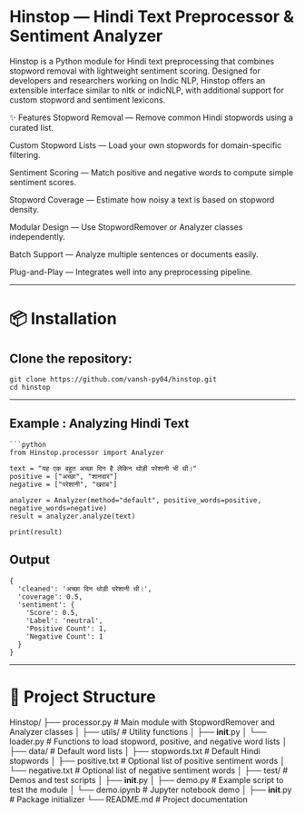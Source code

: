 # Hinstop — Hindi Text Preprocessor & Sentiment Analyzer
Hinstop is a Python module for Hindi text preprocessing that combines stopword removal with lightweight sentiment scoring. Designed for developers and researchers working on Indic NLP, Hinstop offers an extensible interface similar to nltk or indicNLP, with additional support for custom stopword and sentiment lexicons.

✨ Features
 Stopword Removal — Remove common Hindi stopwords using a curated list.

 Custom Stopword Lists — Load your own stopwords for domain-specific filtering.

 Sentiment Scoring — Match positive and negative words to compute simple sentiment scores.

 Stopword Coverage — Estimate how noisy a text is based on stopword density.

 Modular Design — Use StopwordRemover or Analyzer classes independently.

 Batch Support — Analyze multiple sentences or documents easily.

 Plug-and-Play — Integrates well into any preprocessing pipeline.

---
# 📦 Installation

## Clone the repository:
    git clone https://github.com/vansh-py04/hinstop.git
    cd hinstop
---
## Example : Analyzing Hindi Text
````
```python
from Hinstop.processor import Analyzer

text = "यह एक बहुत अच्छा दिन है लेकिन थोड़ी परेशानी भी थी।"
positive = ["अच्छा", "शानदार"]
negative = ["परेशानी", "खराब"]

analyzer = Analyzer(method="default", positive_words=positive, negative_words=negative)
result = analyzer.analyze(text)

print(result)
````

## Output

````
{
  'cleaned': 'अच्छा दिन थोड़ी परेशानी थी।',
  'coverage': 0.5,
  'sentiment': {
    'Score': 0.5,
    'Label': 'neutral',
    'Positive Count': 1,
    'Negative Count': 1
  }
}

````


---
# 📂 Project Structure

Hinstop/
├── processor.py              # Main module with StopwordRemover and Analyzer classes
│
├── utils/                    # Utility functions
│   ├── __init__.py
│   └── loader.py             # Functions to load stopword, positive, and negative word lists
│
├── data/                     # Default word lists
│   ├── stopwords.txt         # Default Hindi stopwords
│   ├── positive.txt          # Optional list of positive sentiment words
│   └── negative.txt          # Optional list of negative sentiment words
│
├── test/                     # Demos and test scripts
│   ├── __init__.py
│   ├── demo.py               # Example script to test the module
│   └── demo.ipynb            # Jupyter notebook demo
│
├── __init__.py               # Package initializer
└── README.md                 # Project documentation

